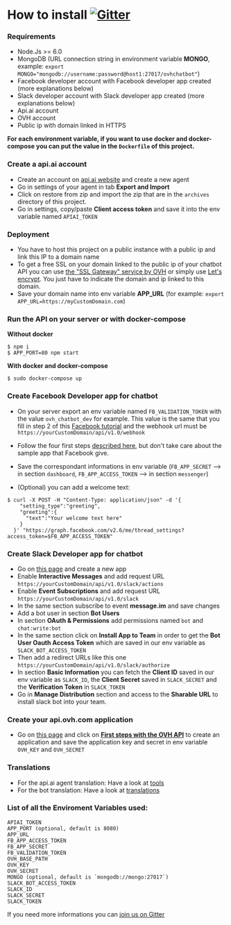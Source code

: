 # How to install [![Gitter](https://img.shields.io/gitter/room/nwjs/nw.js.svg)](https://gitter.im/ovh/ux)

### Requirements

+ Node.Js >= 6.0
+ MongoDB (URL connection string in environment variable **MONGO**, example: `export MONGO="mongodb://username:password@host1:27017/ovhchatbot"`)
+ Facebook developer account with Facebook developer app created (more explanations below)
+ Slack developer account with Slack developer app created (more explanations below)
+ Api.ai account
+ OVH account
+ Public ip with domain linked in HTTPS

**For each environment variable, if you want to use docker and docker-compose you can put the value in the `Dockerfile` of this project.**

### Create a api.ai account

+ Create an account on [api.ai website](https://api.ai) and create a new agent
+ Go in settings of your agent in tab **Export and Import**
+ Click on restore from zip and import the zip that are in the `archives` directory of this project.
+ Go in settings, copy/paste **Client access token** and save it into the env variable named `APIAI_TOKEN`

### Deployment

+ You have to host this project on a public instance with a public ip and link this IP to a domain name
+ To get a free SSL on your domain linked to the public ip of your chatbot API you can use [the "SSL Gateway" service by OVH](https://www.ovh.com/fr/ssl-gateway/) or simply use [Let's encrypt](https://letsencrypt.org/). You just have to indicate the domain and ip linked to this domain.
+ Save your domain name into env variable **APP_URL** (for example: `export APP_URL=https://myCustomDomain.com`)

### Run the API on your server or with docker-compose

**Without docker**
```shell
$ npm i
$ APP_PORT=80 npm start
```

**With docker and docker-compose**
```shell
$ sudo docker-compose up
```

### Create Facebook Developer app for chatbot

+ On your server export an env variable named `FB_VALIDATION_TOKEN` with the value `ovh_chatbot_dev` for example. This value is the same that you fill in step 2 of this [Facebook tutorial](https://developers.facebook.com/docs/messenger-platform/guides/quick-start) and the webhook url must be `https://yourCustomDomain/api/v1.0/webhook`
+ Follow the four first steps [described here](https://developers.facebook.com/docs/messenger-platform/guides/quick-start), but don't take care about the sample app that Facebook give.
+ Save the correspondant informations in env variable (`FB_APP_SECRET` --> in section `dashboard`, `FB_APP_ACCESS_TOKEN` --> in section `messenger`)

+ (Optional) you can add a welcome text:
```shell
$ curl -X POST -H "Content-Type: application/json" -d '{
    "setting_type":"greeting",
    "greeting":{
      "text":"Your welcome text here"
    }
  }' "https://graph.facebook.com/v2.6/me/thread_settings?access_token=$FB_APP_ACCESS_TOKEN"   
```

### Create Slack Developer app for chatbot

+ Go on [this page](https://api.slack.com/apps?new_app=1) and create a new app
+ Enable **Interactive Messages** and add request URL `https://yourCustomDomain/api/v1.0/slack/actions`
+ Enable **Event Subscriptions** and add request URL `https://yourCustomDomain/api/v1.0/slack`
+ In the same section subscribe to event **message.im** and save changes
+ Add a bot user in section **Bot Users**
+ In section **OAuth & Permissions** add permissions named `bot` and `chat:write:bot`
+ In the same section click on **Install App to Team** in order to get the **Bot User Oauth Access Token** which are saved in our env variable as `SLACK_BOT_ACCESS_TOKEN`
+ Then add a redirect URLs like this one `https://yourCustomDomain/api/v1.0/slack/authorize`
+ In section **Basic Information** you can fetch the **Client ID** saved in our env variable as `SLACK_ID`, the **Client Secret** saved in `SLACK_SECRET` and the **Verification Token** in `SLACK_TOKEN`
+ Go in **Manage Distribution** section and access to the **Sharable URL** to install slack bot into your team.

### Create your api.ovh.com application

+ Go on [this page](https://api.ovh.com) and click on [**First steps with the OVH API**](https://api.ovh.com/g934.first_step_with_api) to create an application and save the application key and secret in env variable `OVH_KEY` and `OVH_SECRET`

### Translations

+ For the api.ai agent translation: Have a look at [tools](./tools)
+ For the bot translation: Have a look at [translations](./translations)

### List of all the Enviroment Variables used:

    APIAI_TOKEN
    APP_PORT (optional, default is 8080)
    APP_URL
    FB_APP_ACCESS_TOKEN
    FB_APP_SECRET
    FB_VALIDATION_TOKEN
    OVH_BASE_PATH
    OVH_KEY
    OVH_SECRET
    MONGO (optional, default is `mongodb://mongo:27017`)
    SLACK_BOT_ACCESS_TOKEN
    SLACK_ID
    SLACK_SECRET
    SLACK_TOKEN

If you need more informations you can [join us on Gitter](https://gitter.im/ovh/ux)
